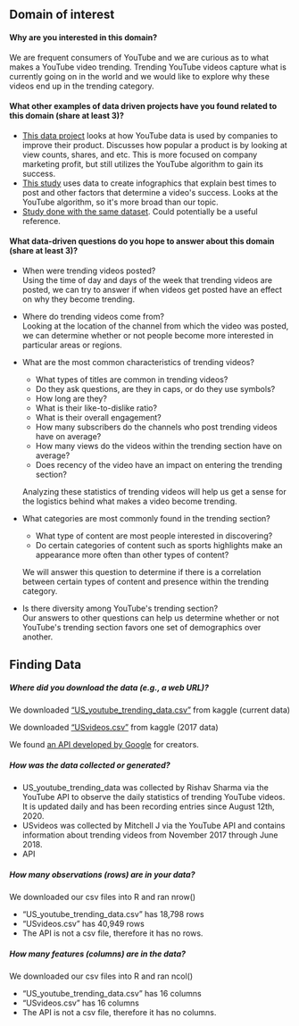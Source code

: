 ## Domain of interest

#### Why are you interested in this domain?
We are frequent consumers of YouTube and we are curious as to what makes a YouTube video trending. Trending YouTube videos capture what is currently going on in the world and we would like to explore why these videos end up in the trending category.

#### What other examples of data driven projects have you found related to this domain (share at least 3)?
- [This data project](https://scholarworks.calstate.edu/downloads/k3569434b) looks at how YouTube data is used by companies to improve their product. Discusses how popular a product is by looking at view counts, shares, and etc. This is more focused on company marketing profit, but still utilizes the YouTube algorithm to gain its success.
- [This study](https://www.appypie.com/how-youtube-algorithm-works) uses data to create infographics that explain best times to post and other factors that determine a video's success. Looks at the YouTube algorithm, so it's more broad than our topic.
- [Study done with the same dataset](https://towardsdatascience.com/why-study-statistics-behind-youtube-trending-videos-231b72c81256). Could potentially be a useful reference.

#### What data-driven questions do you hope to answer about this domain (share at least 3)?  
- When were trending videos posted?  
  Using the time of day and days of the week that trending videos are posted, we can try to answer if when videos get posted have an effect on why they become trending.

- Where do trending videos come from?  
  Looking at the location of the channel from which the video was posted, we can determine whether or not people become more interested in particular areas or regions.

- What are the most common characteristics of trending videos?  
  - What types of titles are common in trending videos?
  - Do they ask questions, are they in caps, or do they use symbols?
  - How long are they?
  - What is their like-to-dislike ratio?
  - What is their overall engagement?  
  - How many subscribers do the channels who post trending videos have on average?
  - How many views do the videos within the trending section have on average?
  - Does recency of the video have an impact on entering the trending section?  

  Analyzing these statistics of trending videos will help us get a sense for the logistics behind what makes a video become trending.

- What categories are most commonly found in the trending section?
  - What type of content are most people interested in discovering?
  - Do certain categories of content such as sports highlights make an appearance more often than other types of content?  

  We will answer this question to determine if there is a correlation between certain types of content and presence within the trending category.

- Is there diversity among YouTube's trending section?  
  Our answers to other questions can help us determine whether or not YouTube's trending section favors one set of demographics over another.


## Finding Data
##### Where did you download the data (e.g., a web URL)?    

We downloaded [“US_youtube_trending_data.csv”](https://www.kaggle.com/rsrishav/youtube-trending-video-dataset?select=US_youtube_trending_data.csv) from kaggle (current data)

We downloaded [“USvideos.csv”](https://www.kaggle.com/datasnaek/youtube-new?select=USvideos.csv) from kaggle (2017 data)

We found [an API developed by Google](https://developers.google.com/youtube/analytics) for creators.


##### How was the data collected or generated?
- US_youtube_trending_data was collected by Rishav Sharma via the YouTube API to observe the daily statistics of trending YouTube videos. It is updated daily and has been recording entries since August 12th, 2020.
- USvideos was collected by Mitchell J via the YouTube API and contains information about trending videos from November 2017 through June 2018.
- API

##### How many observations (rows) are in your data?
We downloaded our csv files into R and ran nrow()
- “US_youtube_trending_data.csv” has 18,798 rows
- “USvideos.csv” has 40,949 rows
- The API is not a csv file, therefore it has no rows.

##### How many features (columns) are in the data?
We downloaded our csv files into R and ran ncol()
- “US_youtube_trending_data.csv” has 16 columns
- “USvideos.csv” has 16 columns
- The API is not a csv file, therefore it has no columns.
